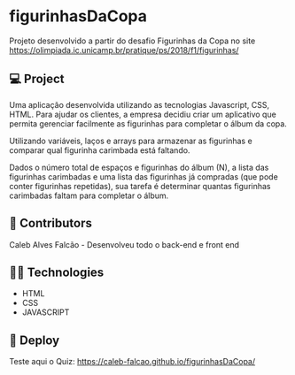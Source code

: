 # figurinhasDaCopa

Projeto desenvolvido a partir do desafio Figurinhas da Copa no site https://olimpiada.ic.unicamp.br/pratique/ps/2018/f1/figurinhas/

## 💻 Project

Uma aplicação desenvolvida utilizando as tecnologias Javascript, CSS, HTML.
Para ajudar os clientes, a empresa decidiu criar um aplicativo que permita gerenciar facilmente as figurinhas para completar o álbum da copa.

Utilizando variáveis, laços e arrays para armazenar as figurinhas e comparar qual figurinha carimbada está faltando.

Dados o número total de espaços e figurinhas do álbum (N), a lista das figurinhas carimbadas e uma lista das figurinhas já compradas (que pode conter figurinhas repetidas), sua tarefa é determinar quantas figurinhas carimbadas faltam para completar o álbum.

## :lantern: Contributors

Caleb Alves Falcão - Desenvolveu todo o back-end e front end



## 👨‍💻 Technologies

- HTML
- CSS
- JAVASCRIPT

## 🔮 Deploy

Teste aqui o Quiz: https://caleb-falcao.github.io/figurinhasDaCopa/
